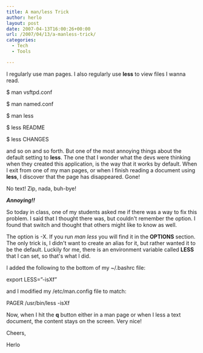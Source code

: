 ```yaml
---
title: A man/less Trick
author: herlo
layout: post
date: 2007-04-13T16:00:26+00:00
url: /2007/04/13/a-manless-trick/
categories:
  - Tech
  - Tools

---
```

I regularly use man pages. I also regularly use **less** to view files I wanna read.

$ man vsftpd.conf

$ man named.conf

$ man less

$ less README

$ less CHANGES

and so on and so forth. But one of the most annoying things about the default setting to **less**. The one that I wonder what the devs were thinking when they created this application, is the way that it works by default. When I exit from one of my man pages, or when I finish reading a document using **less**, I discover that the page has disappeared. Gone!

No text! Zip, nada, buh-bye!

_**Annoying!!**_

So today in class, one of my students asked me if there was a way to fix this problem. I said that I thought there was, but couldn't remember the option. I found that switch and thought that others might like to know as well.

The option is -X. If you run _man less_ you will find it in the **OPTIONS** section. The only trick is, I didn't want to create an alias for it, but rather wanted it to be the default. Luckily for me, there is an environment variable called **LESS** that I can set, so that's what I did.

I added the following to the bottom of my ~/.bashrc file:

export LESS=&#8221;-isXf&#8221;

and I modified my /etc/man.config file to match:

PAGER /usr/bin/less -isXf

Now, when I hit the **q** button either in a man page or when I less a text document, the content stays on the screen. Very nice!

Cheers,

Herlo